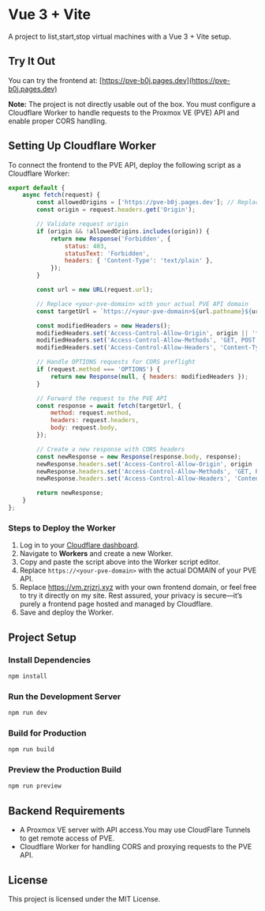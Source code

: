 # Vue 3 + Vite

A project to list,start,stop virtual machines with a Vue 3 + Vite setup.

## Try It Out

You can try the frontend at: [https://pve-b0j.pages.dev](https://pve-b0j.pages.dev)

**Note:** The project is not directly usable out of the box. You must configure a Cloudflare Worker to handle requests to the Proxmox VE (PVE) API and enable proper CORS handling.

## Setting Up Cloudflare Worker

To connect the frontend to the PVE API, deploy the following script as a Cloudflare Worker:

```javascript
export default {
    async fetch(request) {
        const allowedOrigins = ['https://pve-b0j.pages.dev']; // Replace with your frontend domain or try it on my page
        const origin = request.headers.get('Origin');

        // Validate request origin
        if (origin && !allowedOrigins.includes(origin)) {
            return new Response('Forbidden', {
                status: 403,
                statusText: 'Forbidden',
                headers: { 'Content-Type': 'text/plain' },
            });
        }

        const url = new URL(request.url);

        // Replace <your-pve-domain> with your actual PVE API domain
        const targetUrl = `https://<your-pve-domain>${url.pathname}${url.search}`;

        const modifiedHeaders = new Headers();
        modifiedHeaders.set('Access-Control-Allow-Origin', origin || '*');
        modifiedHeaders.set('Access-Control-Allow-Methods', 'GET, POST, OPTIONS');
        modifiedHeaders.set('Access-Control-Allow-Headers', 'Content-Type, Authorization');

        // Handle OPTIONS requests for CORS preflight
        if (request.method === 'OPTIONS') {
            return new Response(null, { headers: modifiedHeaders });
        }

        // Forward the request to the PVE API
        const response = await fetch(targetUrl, {
            method: request.method,
            headers: request.headers,
            body: request.body,
        });

        // Create a new response with CORS headers
        const newResponse = new Response(response.body, response);
        newResponse.headers.set('Access-Control-Allow-Origin', origin || '*');
        newResponse.headers.set('Access-Control-Allow-Methods', 'GET, POST, OPTIONS');
        newResponse.headers.set('Access-Control-Allow-Headers', 'Content-Type, Authorization');

        return newResponse;
    }
};
```

### Steps to Deploy the Worker

1. Log in to your [Cloudflare dashboard](https://dash.cloudflare.com/).
2. Navigate to **Workers** and create a new Worker.
3. Copy and paste the script above into the Worker script editor.
4. Replace `https://<your-pve-domain>` with the actual DOMAIN of your PVE API.
5. Replace https://vm.zrjzrj.xyz with your own frontend domain, or feel free to try it directly on my site. Rest assured, your privacy is secure—it’s purely a frontend page hosted and managed by Cloudflare.
6. Save and deploy the Worker.

## Project Setup

### Install Dependencies

```bash
npm install
```

### Run the Development Server

```bash
npm run dev
```

### Build for Production

```bash
npm run build
```

### Preview the Production Build

```bash
npm run preview
```

## Backend Requirements

- A Proxmox VE server with API access.You may use CloudFlare Tunnels to get remote access of PVE.
- Cloudflare Worker for handling CORS and proxying requests to the PVE API.

## License

This project is licensed under the MIT License.

